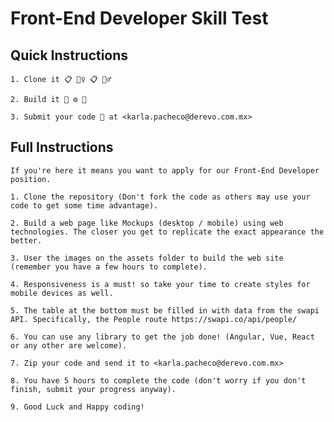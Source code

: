 # Front-End Developer Skill Test

## Quick Instructions

	1. Clone it 📋 👯‍♀️ 📋 👯‍♂️
	
	2. Build it 🧠 ⚙️ 🤖

	3. Submit your code 🚀 at <karla.pacheco@derevo.com.mx>

## Full Instructions

	If you're here it means you want to apply for our Front-End Developer position. 

	1. Clone the repository (Don't fork the code as others may use your code to get some time advantage).

	2. Build a web page like Mockups (desktop / mobile) using web technologies. The closer you get to replicate the exact appearance the better.

	3. User the images on the assets folder to build the web site (remember you have a few hours to complete).

	4. Responsiveness is a must! so take your time to create styles for mobile devices as well.

	5. The table at the bottom must be filled in with data from the swapi API. Specifically, the People route https://swapi.co/api/people/

	6. You can use any library to get the job done! (Angular, Vue, React or any other are welcome).

	7. Zip your code and send it to <karla.pacheco@derevo.com.mx>

	8. You have 5 hours to complete the code (don't worry if you don't finish, submit your progress anyway).
	
	9. Good Luck and Happy coding!
